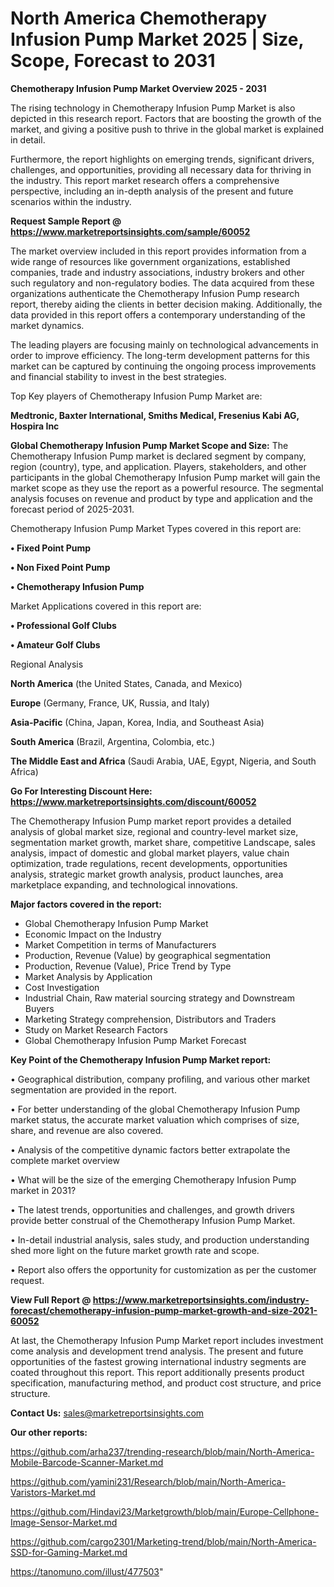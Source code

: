 # North America Chemotherapy Infusion Pump Market 2025 | Size, Scope, Forecast to 2031

<Strong> Chemotherapy Infusion Pump Market Overview 2025 - 2031</strong>

The rising technology in Chemotherapy Infusion Pump Market is also depicted in this research report. Factors that are boosting the growth of the market, and giving a positive push to thrive in the global market is explained in detail.

Furthermore, the report highlights on emerging trends, significant drivers, challenges, and opportunities, providing all necessary data for thriving in the industry. This report market research offers a comprehensive perspective, including an in-depth analysis of the present and future scenarios within the industry.

<strong>Request Sample Report @ <a href=https://www.marketreportsinsights.com/sample/60052>https://www.marketreportsinsights.com/sample/60052</a></strong>

The market overview included in this report provides information from a wide range of resources like government organizations, established companies, trade and industry associations, industry brokers and other such regulatory and non-regulatory bodies. The data acquired from these organizations authenticate the Chemotherapy Infusion Pump research report, thereby aiding the clients in better decision making. Additionally, the data provided in this report offers a contemporary understanding of the market dynamics.

The leading players are focusing mainly on technological advancements in order to improve efficiency. The long-term development patterns for this market can be captured by continuing the ongoing process improvements and financial stability to invest in the best strategies.

Top Key players of Chemotherapy Infusion Pump Market are:

<strong>Medtronic, Baxter International, Smiths Medical, Fresenius Kabi AG, Hospira Inc</strong>

<strong><b>Global Chemotherapy Infusion Pump Market Scope and Size:</b></strong>
The Chemotherapy Infusion Pump market is declared segment by company, region (country), type, and application. Players, stakeholders, and other participants in the global Chemotherapy Infusion Pump market will gain the market scope as they use the report as a powerful resource. The segmental analysis focuses on revenue and product by type and application and the forecast period of 2025-2031.

Chemotherapy Infusion Pump Market Types covered in this report are:

<strong>• Fixed Point Pump

• Non Fixed Point Pump

• Chemotherapy Infusion Pump</strong>

Market Applications covered in this report are:

<strong>• Professional Golf Clubs

• Amateur Golf Clubs</strong> 

Regional Analysis

<strong>North America</strong> (the United States, Canada, and Mexico)

<strong>Europe</strong> (Germany, France, UK, Russia, and Italy)

<strong>Asia-Pacific</strong> (China, Japan, Korea, India, and Southeast Asia)

<strong>South America</strong> (Brazil, Argentina, Colombia, etc.)

<strong>The Middle East and Africa</strong> (Saudi Arabia, UAE, Egypt, Nigeria, and South Africa)

<strong>Go For Interesting Discount Here: <a href=https://www.marketreportsinsights.com/discount/60052>https://www.marketreportsinsights.com/discount/60052</a></strong>

The Chemotherapy Infusion Pump market report provides a detailed analysis of global market size, regional and country-level market size, segmentation market growth, market share, competitive Landscape, sales analysis, impact of domestic and global market players, value chain optimization, trade regulations, recent developments, opportunities analysis, strategic market growth analysis, product launches, area marketplace expanding, and technological innovations.

<strong><b>Major factors covered in the report:</b></strong>
<ul>
  <li>Global Chemotherapy Infusion Pump Market </li>
  <li>Economic Impact on the Industry</li>
  <li>Market Competition in terms of Manufacturers</li>
  <li>Production, Revenue (Value) by geographical segmentation</li>
  <li>Production, Revenue (Value), Price Trend by Type</li>
  <li>Market Analysis by Application</li>
  <li>Cost Investigation</li>
  <li>Industrial Chain, Raw material sourcing strategy and Downstream Buyers</li>
  <li>Marketing Strategy comprehension, Distributors and Traders</li>
  <li>Study on Market Research Factors</li>
  <li>Global Chemotherapy Infusion Pump Market Forecast</li>
</ul>

<strong><b>Key Point of the Chemotherapy Infusion Pump Market report:</b></strong>

• Geographical distribution, company profiling, and various other market segmentation are provided in the report.

• For better understanding of the global Chemotherapy Infusion Pump market status, the accurate market valuation which comprises of size, share, and revenue are also covered.

• Analysis of the competitive dynamic factors better extrapolate the complete market overview

• What will be the size of the emerging Chemotherapy Infusion Pump market in 2031?

• The latest trends, opportunities and challenges, and growth drivers provide better construal of the Chemotherapy Infusion Pump Market.

• In-detail industrial analysis, sales study, and production understanding shed more light on the future market growth rate and scope.

• Report also offers the opportunity for customization as per the customer request.

<strong><b>View Full Report @ <a href=https://www.marketreportsinsights.com/industry-forecast/chemotherapy-infusion-pump-market-growth-and-size-2021-60052>https://www.marketreportsinsights.com/industry-forecast/chemotherapy-infusion-pump-market-growth-and-size-2021-60052</a></b></strong>


At last, the Chemotherapy Infusion Pump Market report includes investment come analysis and development trend analysis. The present and future opportunities of the fastest growing international industry segments are coated throughout this report. This report additionally presents product specification, manufacturing method, and product cost structure, and price structure.

<strong>Contact Us:</strong>
sales@marketreportsinsights.com

<strong>Our other reports:</strong>

<a href=https://github.com/arha237/trending-research/blob/main/North-America-Mobile-Barcode-Scanner-Market.md>https://github.com/arha237/trending-research/blob/main/North-America-Mobile-Barcode-Scanner-Market.md</a>

<a href=https://github.com/yamini231/Research/blob/main/North-America-Varistors-Market.md>https://github.com/yamini231/Research/blob/main/North-America-Varistors-Market.md</a>

<a href=https://github.com/Hindavi23/Marketgrowth/blob/main/Europe-Cellphone-Image-Sensor-Market.md>https://github.com/Hindavi23/Marketgrowth/blob/main/Europe-Cellphone-Image-Sensor-Market.md</a>

<a href=https://github.com/cargo2301/Marketing-trend/blob/main/North-America-SSD-for-Gaming-Market.md>https://github.com/cargo2301/Marketing-trend/blob/main/North-America-SSD-for-Gaming-Market.md</a>

<a href=https://tanomuno.com/illust/477503>https://tanomuno.com/illust/477503</a>"
